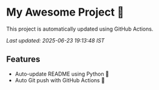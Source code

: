# My Awesome Project 🚀

This project is automatically updated using GitHub Actions.

_Last updated: 2025-06-23 19:13:48 IST_

## Features
- Auto-update README using Python 🐍
- Auto Git push with GitHub Actions 🤖
